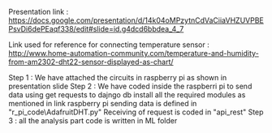 Presentation link : https://docs.google.com/presentation/d/14k04oMPzytnCdVaCiiaVHZUVPBEPsvDi6dePEaqf338/edit#slide=id.g4dcd6bbdea_4_7

Link used for reference for connecting temperature sensor : http://www.home-automation-community.com/temperature-and-humidity-from-am2302-dht22-sensor-displayed-as-chart/

Step 1 : We have attached the circuits in raspberry pi as shown in presentation slide
Step 2 : We have coded inside the raspberri pi to send data using get requests to dajngo db
        install all the required modules as mentioned in link
        raspberry pi sending data is defined in "r_pi_code\AdafruitDHT.py"
        Receiving of request is coded in "api_rest"
Step 3 : all the analysis part code is written in ML folder
